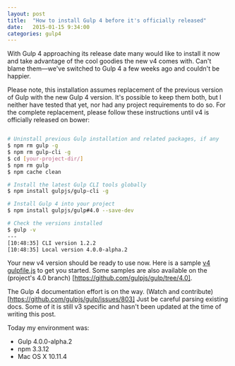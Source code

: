 ```yaml
---
layout: post
title:  "How to install Gulp 4 before it's officially released"
date:   2015-01-15 9:34:00
categories: gulp4
---
```


With Gulp 4 approaching its release date many would like to install it now
and take advantage of the cool goodies the new v4 comes with.
Can't blame them&mdash;we've switched to Gulp 4 a few weeks ago and couldn't be happier.

<!--more-->

Please note, this installation assumes replacement of the previous version of Gulp
with the new Gulp 4 version. It's possible to keep them both, but I neither have
tested that yet, nor had any project requirements to do so. 
For the complete replacement, please follow these instructions until v4 is 
officially released on bower:


```bash

# Uninstall previous Gulp installation and related packages, if any
$ npm rm gulp -g
$ npm rm gulp-cli -g
$ cd [your-project-dir/]
$ npm rm gulp
$ npm cache clean

# Install the latest Gulp CLI tools globally
$ npm install gulpjs/gulp-cli -g

# Install Gulp 4 into your project
$ npm install gulpjs/gulp#4.0 --save-dev

# Check the versions installed
$ gulp -v
---
[10:48:35] CLI version 1.2.2
[10:48:35] Local version 4.0.0-alpha.2
```

Your new v4 version should be ready to use now. Here is a sample
[v4 gulpfile.js](https://gist.github.com/demisx/beef93591edc1521330a) to get you started.
Some samples are also available on the (project's 4.0 branch)
[https://github.com/gulpjs/gulp/tree/4.0].

The Gulp 4 documentation effort is on the way.
(Watch and contribute)[https://github.com/gulpjs/gulp/issues/803]
Just be careful parsing existing docs. Some of it is still v3 specific and hasn't been updated
at the time of writing this post.

Today my environment was:

- Gulp 4.0.0-alpha.2
- npm 3.3.12
- Mac OS X 10.11.4

